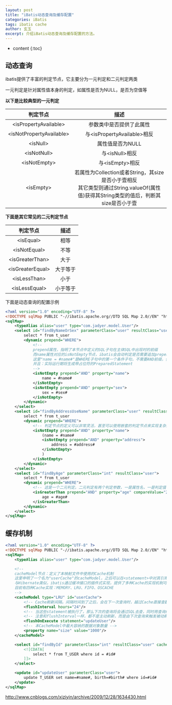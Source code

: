 ```yaml
---
layout: post
title: "iBatis动态查询及缓存配置"
categories: iBatis
tags: ibatis cache
author: 玄玉
excerpt: 介绍iBatis动态查询及缓存配置的方法。
---
```


* content
{:toc}


## 动态查询

ibatis提供了丰富的判定节点，它主要分为一元判定和二元判定两类

一元判定是针对属性值本身的判定，如属性是否为NULL，是否为空值等

**以下是比较典型的一元判定**

| 判定节点 | 描述 |
|:------------------------------:|:--------------------------------:|
| &lt;isPropertyAvailable&gt;    | 参数类中是否提供了此属性            |
| &lt;isNotPropertyAvailable&gt; | 与&lt;isPropertyAvailable&gt;相反 |
| &lt;isNull&gt;                 | 属性值是否为NULL                   |
| &lt;isNotNull&gt;              | 与&lt;isNull&gt;相反              |
| &lt;isNotEmpty&gt;             | 与&lt;isEmpty&gt;相反             |
| &lt;isEmpty&gt;                | 若属性为Collection或者String，其size是否小于壹相反<br>其它类型则通过String.valueOf(属性值)获得其String类型的值后，判断其size是否小于壹 |

**下面是其它常见的二元判定节点**

| 判定节点 | 描述 |
|:----------------------:|:-------:|
| &lt;isEqual&gt;        | 相等     |
| &lt;isNotEqual&gt;     | 不等     |
| &lt;isGreaterThan&gt;  | 大于     |
| &lt;isGreaterEqual&gt; | 大于等于 |
| &lt;isLessThan&gt;     | 小于    |
| &lt;isLessEqual&gt;    | 小于等于 |

下面是动态查询的配置示例

```xml
<?xml version="1.0" encoding="UTF-8" ?>
<!DOCTYPE sqlMap PUBLIC "-//ibatis.apache.org//DTD SQL Map 2.0//EN" "http://ibatis.apache.org/dtd/sql-map-2.dtd">
<sqlMap>
    <typeAlias alias="user" type="com.jadyer.model.User"/>
    <select id="findByNameOrSex" parameterClass="user" resultClass="user">
        select * from t_user
        <dynamic prepend="WHERE">
            <!--
            prepend属性，指明了本节点中定义的SQL子句在主体SQL中出现时的前缀
            而name属性对应的isNotEmpty节点，ibatis会自动判定是否需要追加prepend前缀
            这里"name = #name#"是WHERE子句中的第一个条件子句，不需要AND前缀，会自动省略
            并且：实际运行期将生成带占位符的PreparedStatement
            -->
            <isNotEmpty prepend="AND" property="name">
                name = #name#
            </isNotEmpty>
            <isNotEmpty prepend="AND" property="sex">
                sex = #sex#
            </isNotEmpty>
        </dynamic>
    </select>
    <select id="findByAddressUseName" parameterClass="user" resultClass="user">
        select * from t_user
        <dynamic prepend="WHERE">
            <!-- 判定节点的定义可以非常灵活，甚至可以使用嵌套的判定节点来实现复杂的动态映射 -->
            <isNotEmpty prepend="AND" property="name">
                (name = #name#
                <isNotEmpty prepend="AND" property="address">
                    address = #address#
                </isNotEmpty>
                )
            </isNotEmpty>
        </dynamic>
    </select>
    <select id="findByAge" parameterClass="int" resultClass="user">
        select * from t_user
        <dynamic prepend="WHERE">
            <!-- 这是一个二元判定。二元判定有两个判定参数，一是属性名，一是判定值 -->
            <isGreaterThan prepend="AND" property="age" compareValue="22">
                age = #age#
            </isGreaterThan>
        </dynamic>
    </select>
</sqlMap>
```

## 缓存机制

```xml
<?xml version="1.0" encoding="UTF-8" ?>
<!DOCTYPE sqlMap PUBLIC "-//ibatis.apache.org//DTD SQL Map 2.0//EN" "http://ibatis.apache.org/dtd/sql-map-2.dtd">
<sqlMap>
    <typeAlias alias="user" type="com.jadyer.model.User"/>

    <!--
    cacheModel节点：定义了本映射文件中使用的Cache机制
    这里申明了一个名为"userCache"的cacheModel，之后可以在<statement>中对其引用
    与Hibernate类似，ibatis通过缓冲接口的插件式实现，提供了多种Cache的实现机制可供选择
    目前有四种Cache实现：MEMORY、LRU、FIFO、OSCACHE
    -->
    <cacheModel type="LRU" id="userCache">
        <!-- Cache刷新间隔。间隔时间到了之后，会在下一次查询时，越过Cache直接查数据库，然后才更新Cache -->
        <flushInterval hours="24"/>
        <!-- 当这些statement被执行了，那么下次的查询将会通过SQL去查，同时用查询结果更新Cache -->
        <!-- 注意和flushInterval一样，都不是主动刷新，而是由下次查询来触发被动刷新 -->
        <flushOnExecute statement="updateUser"/>
        <!-- 本CacheModel中最大容纳的数据对象数量 -->
        <property name="size" value="1000"/>
    </cacheModel>

    <select id="findById" parameterClass="int" resultClass="user" cacheModel="userCache">
        <![CDATA[
            select * from T_USER where id = #id#
        ]]>
    </select>

    <update id="updateUser" parameterClass="user">
        update T_USER set name=#name#, birth=#birth# where id=#id#
    </update>
</sqlMap>
```

http://www.cnblogs.com/xiziyin/archive/2009/12/28/1634430.html